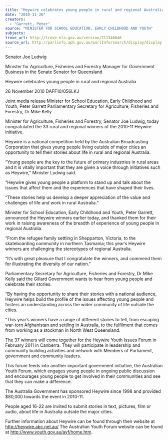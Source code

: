 ```yaml
---
title: "Heywire celebrates young people in rural and regional Australia"
date: "2010-11-26"
creators:
  - "Garrett, Peter"
source: "MINISTER FOR SCHOOL EDUCATION, EARLY CHILDHOOD AND YOUTH"
subjects:
trove_url: http://trove.nla.gov.au/version/211346646
source_url: http://parlinfo.aph.gov.au/parlInfo/search/display/display.w3p;query=Id%3A%22media/pressrel/414862%22
---
```


 Senator Joe Ludwig 

 Minister for Agriculture, Fisheries and Forestry  Manager for Government Business in the Senate  Senator for Queensland 

 Heywire celebrates young people in rural and regional Australia 

 26 November 2010  DAFF10/056LKJ 

 Joint media release  Minister for School Education, Early Childhood and Youth, Peter Garrett  Parliamentary Secretary for Agriculture, Fisheries and Forestry, Dr Mike Kelly 

 Minister for Agriculture, Fisheries and Forestry, Senator Joe Ludwig, today congratulated the  33 rural and regional winners of the 2010-11 Heywire initiative. 

 Heywire is a national competition held by the Australian Broadcasting Corporation that gives  young people living outside of major cities an opportunity to tell their stories about life in  rural and regional Australia. 

 “Young people are the key to the future of primary industries in rural areas and it is vitally  important that they are given a voice through initiatives such as Heywire,” Minister Ludwig  said. 

 “Heywire gives young people a platform to stand up and talk about the issues that affect  them and the experiences that have shaped their lives. 

 “These stories help us develop a deeper appreciation of the value and challenges of life and  work in rural Australia.” 

 Minister for School Education, Early Childhood and Youth, Peter Garrett, announced the  Heywire winners earlier today, and thanked them for their work in raising awareness of the  breadth of experience of young people in regional Australia. 

  “From the refugee family settling in Shepparton, Victoria, to the skateboarding community  in northern Tasmania; this year’s Heywire winners are challenging the stereotypes of  regional Australia. 

 “It’s with great pleasure that I congratulate the winners, and commend them for illustrating  the diversity of our nation.” 

 Parliamentary Secretary for Agriculture, Fisheries and Forestry, Dr Mike Kelly said the Gillard  Government wants to hear from young people and celebrate their stories. 

 “By having the opportunity to share their stories with a national audience, Heywire helps  build the profile of the issues affecting young people and fosters an understanding across  the wider community of life outside the cities. 

 “This year’s winners have a range of different stories to tell, from escaping war-torn  Afghanistan and settling in Australia, to the fulfilment that comes from working as a  stockman in North West Queensland. 

 The 37 winners will come together for the Heywire Youth Issues Forum in February 2011 in  Canberra. They will participate in leadership and community building activities and network  with Members of Parliament, government and community leaders. 

 This forum feeds into another important government initiative, the Australian Youth Forum,  which engages young people in ongoing public discussion and encourages young people to  get involved in their communities and see that they can make a difference. 

 The Australia Government has sponsored Heywire since 1998 and provided $80,000  towards the event in 2010-11. 

 People aged 16-22 are invited to submit stories in text, pictures, film or audio, about life in  Australia outside the major cities. 

 Further information about Heywire can be found through their website at  http://heywire.abc.net.au/ The Australian Youth Forum website can be found at  http://www.youth.gov.au/ayf/home.htm. 

 

